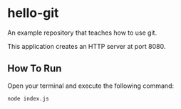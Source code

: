 # hello-git
An example repository that teaches how to use git.

This application creates an HTTP server at port 8080.

## How To Run
Open your terminal and execute the following command:
```bash
node index.js
```
